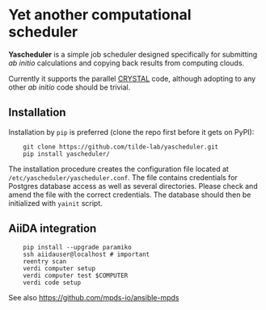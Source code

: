Yet another computational scheduler
==========

**Yascheduler** is a simple job scheduler designed specifically for submitting _ab initio_ calculations and copying back results from computing clouds.

Currently it supports the parallel [CRYSTAL](http://www.crystal.unito.it) code, although adopting to any other _ab initio_ code should be trivial.

Installation
------------
Installation by `pip` is preferred (clone the repo first before it gets on PyPI):
```
    git clone https://github.com/tilde-lab/yascheduler.git
    pip install yascheduler/
```
The installation procedure creates the configuration file located at `/etc/yascheduler/yascheduler.conf`.
The file contains credentials for Postgres database access as well as several directories. Please check
and amend the file with the correct credentials. The database should then be initialized with `yainit` script.

AiiDA integration
------------

```
    pip install --upgrade paramiko
    ssh aiidauser@localhost # important
    reentry scan
    verdi computer setup
    verdi computer test $COMPUTER
    verdi code setup
```

See also https://github.com/mpds-io/ansible-mpds